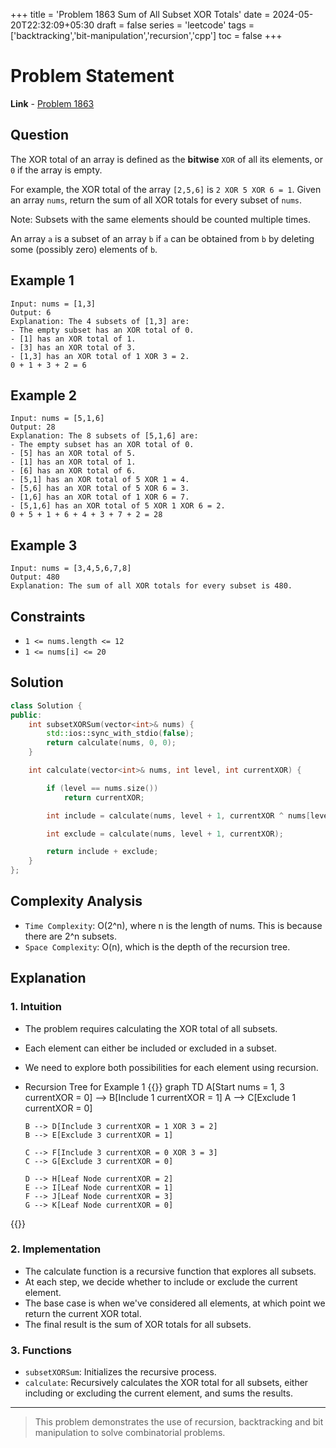 +++
title = 'Problem 1863 Sum of All Subset XOR Totals'
date = 2024-05-20T22:32:09+05:30
draft = false
series = 'leetcode'
tags =['backtracking','bit-manipulation','recursion','cpp']
toc = false
+++

# Problem Statement

**Link** - [Problem 1863](https://leetcode.com/problems/sum-of-all-subset-xor-totals/description/)

## Question

The XOR total of an array is defined as the **bitwise** `XOR` of all its elements, or `0` if the array is empty.

For example, the XOR total of the array `[2,5,6]` is `2 XOR 5 XOR 6 = 1`.
Given an array `nums`, return the sum of all XOR totals for every subset of `nums`.

Note: Subsets with the same elements should be counted multiple times.

An array `a` is a subset of an array `b` if `a` can be obtained from `b` by deleting some (possibly zero) elements of `b`.

## Example 1

```text
Input: nums = [1,3]
Output: 6
Explanation: The 4 subsets of [1,3] are:
- The empty subset has an XOR total of 0.
- [1] has an XOR total of 1.
- [3] has an XOR total of 3.
- [1,3] has an XOR total of 1 XOR 3 = 2.
0 + 1 + 3 + 2 = 6
```

## Example 2

```text
Input: nums = [5,1,6]
Output: 28
Explanation: The 8 subsets of [5,1,6] are:
- The empty subset has an XOR total of 0.
- [5] has an XOR total of 5.
- [1] has an XOR total of 1.
- [6] has an XOR total of 6.
- [5,1] has an XOR total of 5 XOR 1 = 4.
- [5,6] has an XOR total of 5 XOR 6 = 3.
- [1,6] has an XOR total of 1 XOR 6 = 7.
- [5,1,6] has an XOR total of 5 XOR 1 XOR 6 = 2.
0 + 5 + 1 + 6 + 4 + 3 + 7 + 2 = 28
```

## Example 3

```text
Input: nums = [3,4,5,6,7,8]
Output: 480
Explanation: The sum of all XOR totals for every subset is 480.
```

## Constraints

- `1 <= nums.length <= 12`
- `1 <= nums[i] <= 20`

## Solution

```cpp
class Solution {
public:
    int subsetXORSum(vector<int>& nums) {
        std::ios::sync_with_stdio(false);
        return calculate(nums, 0, 0);
    }

    int calculate(vector<int>& nums, int level, int currentXOR) {

        if (level == nums.size())
            return currentXOR;

        int include = calculate(nums, level + 1, currentXOR ^ nums[level]);

        int exclude = calculate(nums, level + 1, currentXOR);

        return include + exclude;
    }
};
```

## Complexity Analysis

- `Time Complexity`: O(2^n), where n is the length of nums. This is because there are 2^n subsets.
- `Space Complexity`: O(n), which is the depth of the recursion tree.

## Explanation

### 1. Intuition

- The problem requires calculating the XOR total of all subsets.
- Each element can either be included or excluded in a subset.
- We need to explore both possibilities for each element using recursion.
- Recursion Tree for Example 1
  {{<mermaid>}}
  graph TD
  A[Start nums = 1, 3 currentXOR = 0] --> B[Include 1 currentXOR = 1]
  A --> C[Exclude 1 currentXOR = 0]

      B --> D[Include 3 currentXOR = 1 XOR 3 = 2]
      B --> E[Exclude 3 currentXOR = 1]

      C --> F[Include 3 currentXOR = 0 XOR 3 = 3]
      C --> G[Exclude 3 currentXOR = 0]

      D --> H[Leaf Node currentXOR = 2]
      E --> I[Leaf Node currentXOR = 1]
      F --> J[Leaf Node currentXOR = 3]
      G --> K[Leaf Node currentXOR = 0]

{{</mermaid>}}

### 2. Implementation

- The calculate function is a recursive function that explores all subsets.
- At each step, we decide whether to include or exclude the current element.
- The base case is when we've considered all elements, at which point we return the current XOR total.
- The final result is the sum of XOR totals for all subsets.

### 3. Functions

- `subsetXORSum`: Initializes the recursive process.
- `calculate`: Recursively calculates the XOR total for all subsets, either including or excluding the current element, and sums the results.

---

> This problem demonstrates the use of recursion, backtracking and bit manipulation to solve combinatorial problems.
